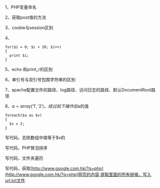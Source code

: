 1、PHP变量命名

2、获取post值的方法

3、cookie与session区别

4、
 
    for($i = 0; $i < 10; $i++)
    {
      print $i;
    }

5、echo 和print_r的区别

6、单引号与双引号包围字符串的区别

7、apache配置文件的路径、log路径、访问日志的路径、默认DocumentRoot路径

8、$a=array('1', '2')，经过如下操作后$a的值

    foreach($a as $v)
    {
      $v = 2;
    }

写代码，去除数组中值等于$v的

写代码，PHP冒泡排序

写代码，文件夹遍历

写代码，获取[http://www.google.com.hk/?q=php](http://www.google.com.hk/?q=php)网页的内容,提取里面的所有链接，写入url.txt文件
